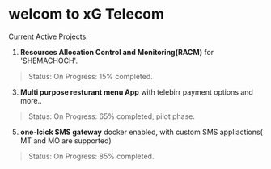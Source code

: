 # welcom to xG Telecom

Current Active Projects:
 1. **Resources Allocation Control and Monitoring(RACM)** for 'SHEMACHOCH'.
  >Status: On Progress: 15% completed.
 3. **Multi purpose resturant menu App** with telebirr payment options and more..
  >Status: On Progress: 65% completed, pilot phase.
 5. **one-lcick SMS gateway** docker enabled, with custom SMS appliactions( MT and MO are supported)
  >Status: On Progress: 85% completed.
